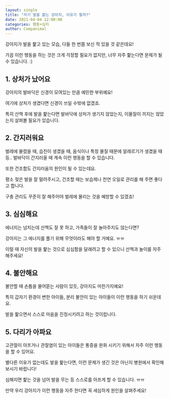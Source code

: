 ```yaml
---
layout: single
title: "자기 발을 핥는 강아지, 이유가 뭘까?"
date: 2021-04-04 12:00:00
categories: 행동+심리
author: Companimal
---
```


강아지가 발을 핥고 있는 모습, 다들 한 번쯤 보신 적 있을 것 같은데요!

가끔 이런 행동을 하는 것은 크게 걱정할 필요가 없지만, 너무 자주 핥는다면 문제가 될 수 있습니다. :)

## 1. 상처가 났어요

강아지의 발바닥은 신경이 모여있는 만큼 예민한 부위예요!

여기에 상처가 생겼다면 신경이 쓰일 수밖에 없겠죠.

특히 산책 후에 발을 핥는다면 발바닥에 상처가 생기지 않았는지, 이물질이 끼지는 않았는지 살펴볼 필요가 있습니다.

## 2. 간지러워요

벌레에 물렸을 때, 습진이 생겼을 때, 음식이나 특정 물질 때문에 알레르기가 생겼을 때 등.. 발바닥이 간지러울 때 계속 이런 행동을 할 수 있습니다.

또한 건조함도 간지러움의 원인이 될 수 있는데요.

평소 젖은 발을 잘 말려주시고, 건조할 때는 보습제나 천연 오일로 관리를 해 주면 좋다고 합니다.

구충 관리도 꾸준히 잘 해주어야 벌레에 물리는 것을 예방할 수 있겠죠!

## 3. 심심해요

에너지는 넘치는데 산책도 잘 못 하고, 가족들이 잘 놀아주지도 않는다면?

강아지는 그 에너지를 풀기 위해 무엇이라도 해야 할 거예요. ㅠㅠ

이럴 때 자신의 발을 핥는 것으로 심심함을 달래려고 할 수 있으니 산책과 놀이를 자주 해주세요!

## 4. 불안해요

불안할 때 손톱을 물어뜯는 사람이 있듯, 강아지도 마찬가지예요!

특히 갑자기 환경이 변한 아이들, 분리 불안이 있는 아이들이 이런 행동을 하기 쉬운데요.

발을 핥으면서 스스로 마음을 진정시키려고 하는 것이랍니다.

## 5. 다리가 아파요

고관절이 아프거나 관절염이 있는 아이들은 통증을 완화 시키기 위해서 자주 이런 행동을 할 수 있어요.

별다른 이유가 없는데도 발을 핥는다면, 이런 문제가 생긴 것은 아닌지 병원에서 확인해 보시기 바랍니다!

심해지면 핥는 것을 넘어 발을 무는 등 스스로를 아프게 할 수 있습니다. ㅠㅠ

만약 우리 강아지가 이런 행동을 자주 한다면 꼭 세심하게 원인을 살펴주세요!
